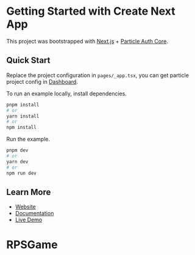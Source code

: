 # Getting Started with Create Next App

This project was bootstrapped with [Next.js](https://nextjs.org/) + [Particle Auth Core](https://docs.particle.network/developers/auth-service/core/web).

## Quick Start

Replace the project configuration in `pages/_app.tsx`, you can get particle project config in [Dashboard](https://dashboard.particle.network).

To run an example locally, install dependencies.

```bash
pnpm install
# or
yarn install
# or
npm install
```

Run the example.

```bash
pnpm dev
# or
yarn dev
# or
npm run dev
```

## Learn More

- [Website](https://particle.network)
- [Documentation](https://docs.particle.network/)
- [Live Demo](https://core-demo.particle.network/)
# RPSGame
